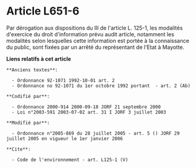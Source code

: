 # Article L651-6

Par dérogation aux dispositions du III de l'article L. 125-1, les modalités d'exercice du droit d'information prévu audit
article, notamment les modalités selon lesquelles cette information est portée à la connaissance du public, sont fixées par
un arrêté du représentant de l'Etat à Mayotte.

**Liens relatifs à cet article**

	**Anciens textes**:

	  - Ordonnance 92-1071 1992-10-01 art. 2
	  - Ordonnance no 92-1071 du 1er octobre 1992 portant  - art. 2 (Ab)

	**Codifié par**:

	  - Ordonnance 2000-914 2000-09-18 JORF 21 septembre 2000
	  - Loi n°2003-591 2003-07-02 art. 31 I JORF 3 juillet 2003

	**Modifié par**:

	  - Ordonnance n°2005-869 du 28 juillet 2005 - art. 5 () JORF 29 juillet 2005 en vigueur le 1er janvier 2006

	**Cite**:

	  - Code de l'environnement - art. L125-1 (V)
